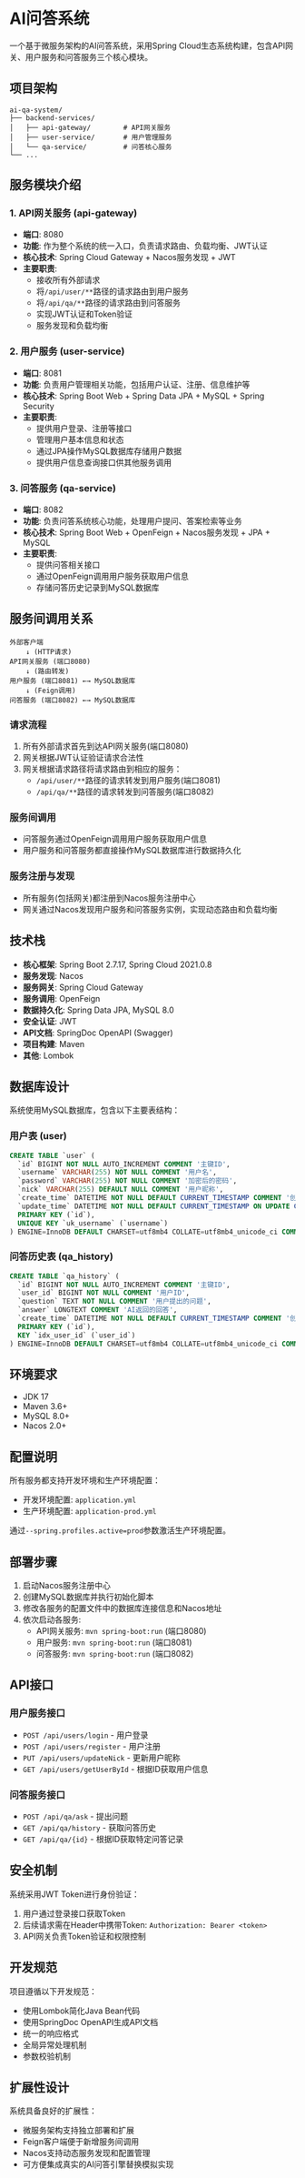 # AI问答系统

一个基于微服务架构的AI问答系统，采用Spring Cloud生态系统构建，包含API网关、用户服务和问答服务三个核心模块。

## 项目架构

```
ai-qa-system/
├── backend-services/
│   ├── api-gateway/        # API网关服务
│   ├── user-service/       # 用户管理服务
│   └── qa-service/         # 问答核心服务
└── ...
```

## 服务模块介绍

### 1. API网关服务 (api-gateway)
- **端口**: 8080
- **功能**: 作为整个系统的统一入口，负责请求路由、负载均衡、JWT认证
- **核心技术**: Spring Cloud Gateway + Nacos服务发现 + JWT
- **主要职责**:
  - 接收所有外部请求
  - 将`/api/user/**`路径的请求路由到用户服务
  - 将`/api/qa/**`路径的请求路由到问答服务
  - 实现JWT认证和Token验证
  - 服务发现和负载均衡

### 2. 用户服务 (user-service)
- **端口**: 8081
- **功能**: 负责用户管理相关功能，包括用户认证、注册、信息维护等
- **核心技术**: Spring Boot Web + Spring Data JPA + MySQL + Spring Security
- **主要职责**:
  - 提供用户登录、注册等接口
  - 管理用户基本信息和状态
  - 通过JPA操作MySQL数据库存储用户数据
  - 提供用户信息查询接口供其他服务调用

### 3. 问答服务 (qa-service)
- **端口**: 8082
- **功能**: 负责问答系统核心功能，处理用户提问、答案检索等业务
- **核心技术**: Spring Boot Web + OpenFeign + Nacos服务发现 + JPA + MySQL
- **主要职责**:
  - 提供问答相关接口
  - 通过OpenFeign调用用户服务获取用户信息
  - 存储问答历史记录到MySQL数据库

## 服务间调用关系

```
外部客户端
    ↓ (HTTP请求)
API网关服务 (端口8080)
    ↓ (路由转发)
用户服务 (端口8081) ←→ MySQL数据库
    ↓ (Feign调用)
问答服务 (端口8082) ←→ MySQL数据库
```

### 请求流程
1. 所有外部请求首先到达API网关服务(端口8080)
2. 网关根据JWT认证验证请求合法性
3. 网关根据请求路径将请求路由到相应的服务：
   - `/api/user/**`路径的请求转发到用户服务(端口8081)
   - `/api/qa/**`路径的请求转发到问答服务(端口8082)

### 服务间调用
- 问答服务通过OpenFeign调用用户服务获取用户信息
- 用户服务和问答服务都直接操作MySQL数据库进行数据持久化

### 服务注册与发现
- 所有服务(包括网关)都注册到Nacos服务注册中心
- 网关通过Nacos发现用户服务和问答服务实例，实现动态路由和负载均衡

## 技术栈

- **核心框架**: Spring Boot 2.7.17, Spring Cloud 2021.0.8
- **服务发现**: Nacos
- **服务网关**: Spring Cloud Gateway
- **服务调用**: OpenFeign
- **数据持久化**: Spring Data JPA, MySQL 8.0
- **安全认证**: JWT
- **API文档**: SpringDoc OpenAPI (Swagger)
- **项目构建**: Maven
- **其他**: Lombok

## 数据库设计

系统使用MySQL数据库，包含以下主要表结构：

### 用户表 (user)
```sql
CREATE TABLE `user` (
  `id` BIGINT NOT NULL AUTO_INCREMENT COMMENT '主键ID',
  `username` VARCHAR(255) NOT NULL COMMENT '用户名',
  `password` VARCHAR(255) NOT NULL COMMENT '加密后的密码',
  `nick` VARCHAR(255) DEFAULT NULL COMMENT '用户昵称',
  `create_time` DATETIME NOT NULL DEFAULT CURRENT_TIMESTAMP COMMENT '创建时间',
  `update_time` DATETIME NOT NULL DEFAULT CURRENT_TIMESTAMP ON UPDATE CURRENT_TIMESTAMP COMMENT '更新时间',
  PRIMARY KEY (`id`),
  UNIQUE KEY `uk_username` (`username`)
) ENGINE=InnoDB DEFAULT CHARSET=utf8mb4 COLLATE=utf8mb4_unicode_ci COMMENT='用户表';
```

### 问答历史表 (qa_history)
```sql
CREATE TABLE `qa_history` (
  `id` BIGINT NOT NULL AUTO_INCREMENT COMMENT '主键ID',
  `user_id` BIGINT NOT NULL COMMENT '用户ID',
  `question` TEXT NOT NULL COMMENT '用户提出的问题',
  `answer` LONGTEXT COMMENT 'AI返回的回答',
  `create_time` DATETIME NOT NULL DEFAULT CURRENT_TIMESTAMP COMMENT '创建时间',
  PRIMARY KEY (`id`),
  KEY `idx_user_id` (`user_id`)
) ENGINE=InnoDB DEFAULT CHARSET=utf8mb4 COLLATE=utf8mb4_unicode_ci COMMENT='问答历史表';
```

## 环境要求

- JDK 17
- Maven 3.6+
- MySQL 8.0+
- Nacos 2.0+

## 配置说明

所有服务都支持开发环境和生产环境配置：

- 开发环境配置: `application.yml`
- 生产环境配置: `application-prod.yml`

通过`--spring.profiles.active=prod`参数激活生产环境配置。

## 部署步骤

1. 启动Nacos服务注册中心
2. 创建MySQL数据库并执行初始化脚本
3. 修改各服务的配置文件中的数据库连接信息和Nacos地址
4. 依次启动各服务:
   - API网关服务: `mvn spring-boot:run` (端口8080)
   - 用户服务: `mvn spring-boot:run` (端口8081)
   - 问答服务: `mvn spring-boot:run` (端口8082)

## API接口

### 用户服务接口
- `POST /api/users/login` - 用户登录
- `POST /api/users/register` - 用户注册
- `PUT /api/users/updateNick` - 更新用户昵称
- `GET /api/users/getUserById` - 根据ID获取用户信息

### 问答服务接口
- `POST /api/qa/ask` - 提出问题
- `GET /api/qa/history` - 获取问答历史
- `GET /api/qa/{id}` - 根据ID获取特定问答记录

## 安全机制

系统采用JWT Token进行身份验证：
1. 用户通过登录接口获取Token
2. 后续请求需在Header中携带Token: `Authorization: Bearer <token>`
3. API网关负责Token验证和权限控制

## 开发规范

项目遵循以下开发规范：
- 使用Lombok简化Java Bean代码
- 使用SpringDoc OpenAPI生成API文档
- 统一的响应格式
- 全局异常处理机制
- 参数校验机制

## 扩展性设计

系统具备良好的扩展性：
- 微服务架构支持独立部署和扩展
- Feign客户端便于新增服务间调用
- Nacos支持动态服务发现和配置管理
- 可方便集成真实的AI问答引擎替换模拟实现
